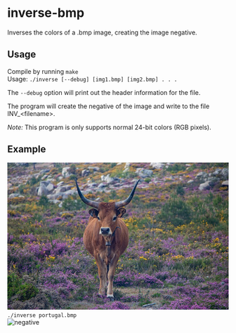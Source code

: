 # inverse-bmp
Inverses the colors of a .bmp image, creating the image negative.

## Usage
Compile by running ```make```  
Usage: ```./inverse [--debug] [img1.bmp] [img2.bmp] . . .```  
  
The ```--debug``` option will print out the header information for the file.  
  
The program will create the negative of the image and write to the file INV_\<filename\>.
  
*Note:* This program is only supports normal 24-bit colors (RGB pixels).

## Example
![original](https://github.com/bankent1/inverse-bmp/blob/master/portugal.bmp)  
```./inverse portugal.bmp```  
![negative](https://github.com/bankent1/inverse-bmp/blob/master/INV_portugal.bmp)  
